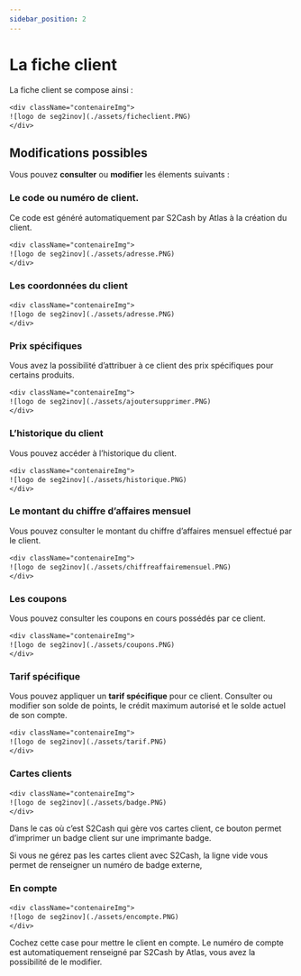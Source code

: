 ```yaml
---
sidebar_position: 2
---
```


# La fiche client


La fiche client se compose ainsi :

    <div className="contenaireImg">
    ![logo de seg2inov](./assets/ficheclient.PNG)
    </div>


## Modifications possibles

Vous pouvez **consulter** ou **modifier** les élements suivants :

### Le code ou numéro de client.

Ce code est généré automatiquement par S2Cash by Atlas à la création du client.

    <div className="contenaireImg">
    ![logo de seg2inov](./assets/adresse.PNG)
    </div>

### Les coordonnées du client


    <div className="contenaireImg">
    ![logo de seg2inov](./assets/adresse.PNG)
    </div>


### Prix spécifiques
Vous avez la possibilité d’attribuer à ce client des prix spécifiques pour certains produits.

    <div className="contenaireImg">
    ![logo de seg2inov](./assets/ajoutersupprimer.PNG)
    </div>


### L’historique du client


Vous pouvez accéder à l’historique du client.

    <div className="contenaireImg">
    ![logo de seg2inov](./assets/historique.PNG)
    </div>

### Le montant du chiffre d’affaires mensuel


Vous pouvez consulter le montant du chiffre d’affaires mensuel effectué par le client.

    <div className="contenaireImg">
    ![logo de seg2inov](./assets/chiffreaffairemensuel.PNG)
    </div>

### Les coupons

Vous pouvez consulter les coupons en cours possédés par ce client.

  
    <div className="contenaireImg">
    ![logo de seg2inov](./assets/coupons.PNG)
    </div>

### Tarif spécifique


Vous pouvez appliquer un **tarif spécifique** pour ce client.
Consulter ou modifier son solde de points, le crédit maximum autorisé et le solde actuel de son compte.

  
    <div className="contenaireImg">
    ![logo de seg2inov](./assets/tarif.PNG)
    </div>

### Cartes clients

    <div className="contenaireImg">
    ![logo de seg2inov](./assets/badge.PNG)
    </div>

Dans le cas où c’est S2Cash qui gère vos cartes client, ce bouton permet d’imprimer un badge client sur une imprimante badge.

Si vous ne gérez pas les cartes client avec S2Cash, la ligne vide vous permet de renseigner un numéro de badge externe, 


### En compte

    <div className="contenaireImg">
    ![logo de seg2inov](./assets/encompte.PNG)
    </div>

Cochez cette case pour mettre le client en compte. Le numéro de compte est automatiquement renseigné par S2Cash by Atlas, vous avez la possibilité de le modifier.